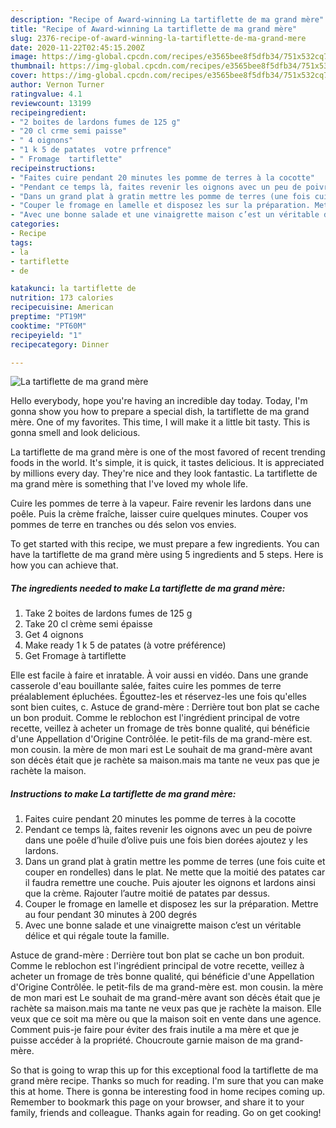 ```yaml
---
description: "Recipe of Award-winning La tartiflette de ma grand mère"
title: "Recipe of Award-winning La tartiflette de ma grand mère"
slug: 2376-recipe-of-award-winning-la-tartiflette-de-ma-grand-mere
date: 2020-11-22T02:45:15.200Z
image: https://img-global.cpcdn.com/recipes/e3565bee8f5dfb34/751x532cq70/la-tartiflette-de-ma-grand-mere-photo-principale-de-la-recette.jpg
thumbnail: https://img-global.cpcdn.com/recipes/e3565bee8f5dfb34/751x532cq70/la-tartiflette-de-ma-grand-mere-photo-principale-de-la-recette.jpg
cover: https://img-global.cpcdn.com/recipes/e3565bee8f5dfb34/751x532cq70/la-tartiflette-de-ma-grand-mere-photo-principale-de-la-recette.jpg
author: Vernon Turner
ratingvalue: 4.1
reviewcount: 13199
recipeingredient:
- "2 boites de lardons fumes de 125 g"
- "20 cl crme semi paisse"
- " 4 oignons"
- "1 k 5 de patates  votre prfrence"
- " Fromage  tartiflette"
recipeinstructions:
- "Faites cuire pendant 20 minutes les pomme de terres à la cocotte"
- "Pendant ce temps là, faites revenir les oignons avec un peu de poivre dans une poêle d’huile d’olive puis une fois bien dorées ajoutez y les lardons."
- "Dans un grand plat à gratin mettre les pomme de terres (une fois cuite et couper en rondelles) dans le plat. Ne mette que la moitié des patates car il faudra remettre une couche. Puis ajouter les oignons et lardons ainsi que la crème. Rajouter l’autre moitié de patates par dessus."
- "Couper le fromage en lamelle et disposez les sur la préparation. Mettre au four pendant 30 minutes à 200 degrés"
- "Avec une bonne salade et une vinaigrette maison c’est un véritable délice et qui régale toute la famille."
categories:
- Recipe
tags:
- la
- tartiflette
- de

katakunci: la tartiflette de 
nutrition: 173 calories
recipecuisine: American
preptime: "PT19M"
cooktime: "PT60M"
recipeyield: "1"
recipecategory: Dinner

---
```



![La tartiflette de ma grand mère](https://img-global.cpcdn.com/recipes/e3565bee8f5dfb34/751x532cq70/la-tartiflette-de-ma-grand-mere-photo-principale-de-la-recette.jpg)

Hello everybody, hope you're having an incredible day today. Today, I'm gonna show you how to prepare a special dish, la tartiflette de ma grand mère. One of my favorites. This time, I will make it a little bit tasty. This is gonna smell and look delicious.

La tartiflette de ma grand mère is one of the most favored of recent trending foods in the world. It's simple, it is quick, it tastes delicious. It is appreciated by millions every day. They're nice and they look fantastic. La tartiflette de ma grand mère is something that I've loved my whole life.

Cuire les pommes de terre à la vapeur. Faire revenir les lardons dans une poêle. Puis la crème fraîche, laisser cuire quelques minutes. Couper vos pommes de terre en tranches ou dés selon vos envies.


To get started with this recipe, we must prepare a few ingredients. You can have la tartiflette de ma grand mère using 5 ingredients and 5 steps. Here is how you can achieve that.

<!--inarticleads1-->

##### The ingredients needed to make La tartiflette de ma grand mère:

1. Take 2 boites de lardons fumes de 125 g
1. Take 20 cl crème semi épaisse
1. Get  4 oignons
1. Make ready 1 k 5 de patates (à votre préférence)
1. Get  Fromage à tartiflette


Elle est facile à faire et inratable. À voir aussi en vidéo. Dans une grande casserole d&#39;eau bouillante salée, faites cuire les pommes de terre préalablement épluchées. Égouttez-les et réservez-les une fois qu&#39;elles sont bien cuites, c. Astuce de grand-mère : Derrière tout bon plat se cache un bon produit. Comme le reblochon est l&#39;ingrédient principal de votre recette, veillez à acheter un fromage de très bonne qualité, qui bénéficie d&#39;une Appellation d&#39;Origine Contrôlée. le petit-fils de ma grand-mère est. mon cousin. la mère de mon mari est Le souhait de ma grand-mère avant son décès était que je rachète sa maison.mais ma tante ne veux pas que je rachète la maison. 

<!--inarticleads2-->

##### Instructions to make La tartiflette de ma grand mère:

1. Faites cuire pendant 20 minutes les pomme de terres à la cocotte
1. Pendant ce temps là, faites revenir les oignons avec un peu de poivre dans une poêle d’huile d’olive puis une fois bien dorées ajoutez y les lardons.
1. Dans un grand plat à gratin mettre les pomme de terres (une fois cuite et couper en rondelles) dans le plat. Ne mette que la moitié des patates car il faudra remettre une couche. Puis ajouter les oignons et lardons ainsi que la crème. Rajouter l’autre moitié de patates par dessus.
1. Couper le fromage en lamelle et disposez les sur la préparation. Mettre au four pendant 30 minutes à 200 degrés
1. Avec une bonne salade et une vinaigrette maison c’est un véritable délice et qui régale toute la famille.


Astuce de grand-mère : Derrière tout bon plat se cache un bon produit. Comme le reblochon est l&#39;ingrédient principal de votre recette, veillez à acheter un fromage de très bonne qualité, qui bénéficie d&#39;une Appellation d&#39;Origine Contrôlée. le petit-fils de ma grand-mère est. mon cousin. la mère de mon mari est Le souhait de ma grand-mère avant son décès était que je rachète sa maison.mais ma tante ne veux pas que je rachète la maison. Elle veux que ce soit ma mère ou que la maison soit en vente dans une agence. Comment puis-je faire pour éviter des frais inutile a ma mère et que je puisse accéder à la propriété. Choucroute garnie maison de ma grand-mère. 

So that is going to wrap this up for this exceptional food la tartiflette de ma grand mère recipe. Thanks so much for reading. I'm sure that you can make this at home. There is gonna be interesting food in home recipes coming up. Remember to bookmark this page on your browser, and share it to your family, friends and colleague. Thanks again for reading. Go on get cooking!
